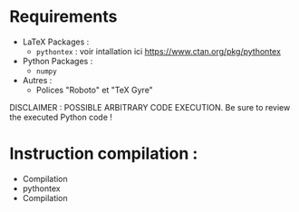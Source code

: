 # Requirements
 - LaTeX Packages :
	- `pythontex` : voir intallation ici https://www.ctan.org/pkg/pythontex
 - Python Packages :
	- `numpy`
 - Autres :
	- Polices "Roboto" et "TeX Gyre"

DISCLAIMER : POSSIBLE ARBITRARY CODE EXECUTION. Be sure to review the executed Python code !

# Instruction compilation :

- Compilation
- pythontex
- Compilation
